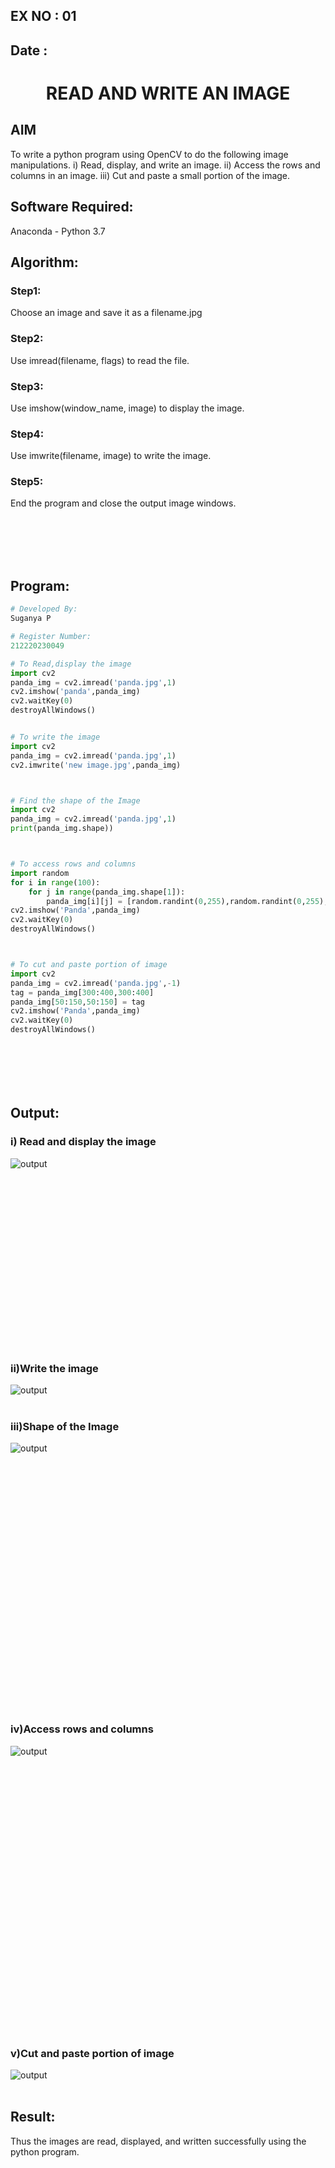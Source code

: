 ## EX NO : 01
## Date : 
# <p align="center"> READ AND WRITE AN IMAGE </P>


## AIM
To write a python program using OpenCV to do the following image manipulations.
i) Read, display, and write an image.
ii) Access the rows and columns in an image.
iii) Cut and paste a small portion of the image.

## Software Required:
Anaconda - Python 3.7
## Algorithm:
### Step1:
Choose an image and save it as a filename.jpg
### Step2:
Use imread(filename, flags) to read the file.
### Step3:
Use imshow(window_name, image) to display the image.
### Step4:
Use imwrite(filename, image) to write the image.
### Step5:
End the program and close the output image windows.

<br>
<br>
<br>
<br>

## Program:
```python
# Developed By:
Suganya P

# Register Number:
212220230049

# To Read,display the image
import cv2
panda_img = cv2.imread('panda.jpg',1)
cv2.imshow('panda',panda_img)
cv2.waitKey(0)
destroyAllWindows()


# To write the image
import cv2
panda_img = cv2.imread('panda.jpg',1)
cv2.imwrite('new image.jpg',panda_img)



# Find the shape of the Image
import cv2
panda_img = cv2.imread('panda.jpg',1)
print(panda_img.shape))



# To access rows and columns
import random
for i in range(100):
    for j in range(panda_img.shape[1]):
        panda_img[i][j] = [random.randint(0,255),random.randint(0,255),random.randint(0,255)]
cv2.imshow('Panda',panda_img)
cv2.waitKey(0)
destroyAllWindows()



# To cut and paste portion of image
import cv2
panda_img = cv2.imread('panda.jpg',-1)
tag = panda_img[300:400,300:400]
panda_img[50:150,50:150] = tag
cv2.imshow('Panda',panda_img)
cv2.waitKey(0)
destroyAllWindows()








```
## Output:

### i) Read and display the image
![output](./static/img/Ot1.png)

<br>
<br>
<br>
<br>
<br>
<br>
<br>
<br>
<br>
<br>
<br>
<br>
<br>
<br>
<br>
<br>

### ii)Write the image
![output](./static/img/Ot2.png)
<br>
<br>

### iii)Shape of the Image
![output](./static/img/Ot3.png)
<br>
<br>
<br>
<br>
<br>
<br>
<br>
<br>
<br>
<br>
<br>
<br>
<br>
<br>
<br>
<br>
<br>
<br>
<br>
<br>
<br>
<br>
<br>
<br>
<br>

### iv)Access rows and columns
![output](./static/img/Ot4.png)
<br>
<br>
<br>
<br>
<br>
<br>
<br>
<br>
<br>
<br>
<br>
<br>
<br>
<br>
<br>
<br>
<br>
<br>
<br>
<br>
<br>
<br>
<br>
<br>
<br>
<br>
<br>

### v)Cut and paste portion of image
![output](./static/img/Ot5.png)
<br>
<br>

## Result:
Thus the images are read, displayed, and written successfully using the python program.


